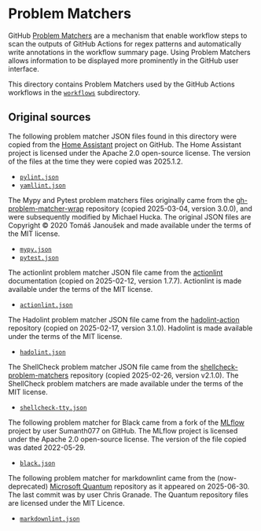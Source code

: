 # Problem Matchers

GitHub [Problem
Matchers](https://github.com/actions/toolkit/blob/main/docs/problem-matchers.md)
are a mechanism that enable workflow steps to scan the outputs of GitHub
Actions for regex patterns and automatically write annotations in the workflow
summary page. Using Problem Matchers allows information to be displayed more
prominently in the GitHub user interface.

This directory contains Problem Matchers used by the GitHub Actions workflows
in the [`workflows`](./workflows) subdirectory.

## Original sources

The following problem matcher JSON files found in this directory were copied
from the [Home Assistant](https://github.com/home-assistant/core) project on
GitHub. The Home Assistant project is licensed under the Apache 2.0 open-source
license. The version of the files at the time they were copied was 2025.1.2.

-   [`pylint.json`](https://github.com/home-assistant/core/blob/dev/.github/workflows/matchers/pylint.json)
-   [`yamllint.json`](https://github.com/home-assistant/core/blob/dev/.github/workflows/matchers/yamllint.json)

The Mypy and Pytest problem matchers files originally came from the
[gh-problem-matcher-wrap](https://github.com/liskin/gh-problem-matcher-wrap/tree/master/problem-matchers)
repository (copied 2025-03-04, version 3.0.0), and were subsequently modified by
Michael Hucka. The original JSON files are Copyright © 2020 Tomáš Janoušek and
made available under the terms of the MIT license.

-   [`mypy.json`](https://github.com/liskin/gh-problem-matcher-wrap/blob/master/problem-matchers/mypy.json)
-   [`pytest.json`](https://github.com/liskin/gh-problem-matcher-wrap/blob/master/problem-matchers/pytest.json)

The actionlint problem matcher JSON file came from the
[actionlint](https://github.com/rhysd/actionlint/blob/v1.7.7/docs/usage.md)
documentation (copied on 2025-02-12, version 1.7.7). Actionlint is made
available under the terms of the MIT license.

-   [`actionlint.json`](https://raw.githubusercontent.com/rhysd/actionlint/main/.github/actionlint-matcher.json)

The Hadolint problem matcher JSON file came from the
[hadolint-action](https://github.com/hadolint/hadolint-action) repository
(copied on 2025-02-17, version 3.1.0). Hadolint is made available under the
terms of the MIT license.

-   [`hadolint.json`](https://github.com/hadolint/hadolint-action/blob/master/problem-matcher.json)

The ShellCheck problem matcher JSON file came from the
[shellcheck-problem-matchers](https://github.com/lumaxis/shellcheck-problem-matchers)
repository (copied 2025-02-26, version v2.1.0). The ShellCheck problem matchers
are made available under the terms of the MIT license.

-   [`shellcheck-tty.json`](https://github.com/lumaxis/shellcheck-problem-matchers/blob/main/.github/shellcheck-tty.json)

The following problem matcher for Black came from a fork of the
[MLflow](https://github.com/mlflow/mlflow) project by user Sumanth077 on
GitHub. The MLflow project is licensed under the Apache 2.0 open-source
license. The version of the file copied was dated 2022-05-29.

-   [`black.json`](https://github.com/Sumanth077/mlflow/blob/problem-matcher-for-black/.github/workflows/matchers/black.json)

The following problem matcher for markdownlint came from the (now-deprecated) [Microsoft
Quantum](https://github.com/microsoft/Quantum) repository as it appeared on 2025-06-30. The last
commit was by user Chris Granade. The Quantum repository files are licensed under the MIT Licence.

-   [`markdownlint.json`](https://github.com/microsoft/Quantum/.github/problem-matchers/markdownlint.json)
